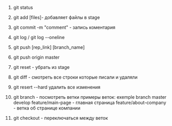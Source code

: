 1. git status
2. git add [files]- добавляет файлы в stage
3. git commit -m "comment" - запись коментария
4. git log / git log --oneline
5. git push [rep_link] [branch_name]


6. git push origin master
7. git reset - убрать из stage
8. git diff - смотреть все строки которые писали и удаляли
9. git resert --hard удалить все изменения 

10. git branch - посмотреть ветки
примеры веток: exemple branch
master
develop
feature/main-page - главная страница 
feature/about-company - ветка об странице компании

11. git checkout - переключаться между веток